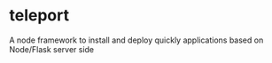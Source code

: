 # teleport
A node framework to install and deploy quickly applications based on Node/Flask server side
